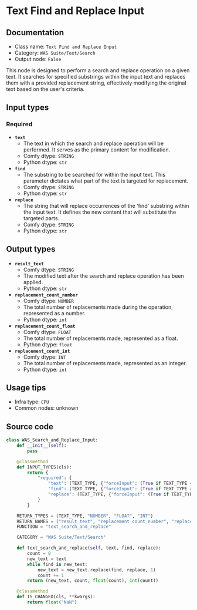 # Text Find and Replace Input
## Documentation
- Class name: `Text Find and Replace Input`
- Category: `WAS Suite/Text/Search`
- Output node: `False`

This node is designed to perform a search and replace operation on a given text. It searches for specified substrings within the input text and replaces them with a provided replacement string, effectively modifying the original text based on the user's criteria.
## Input types
### Required
- **`text`**
    - The text in which the search and replace operation will be performed. It serves as the primary content for modification.
    - Comfy dtype: `STRING`
    - Python dtype: `str`
- **`find`**
    - The substring to be searched for within the input text. This parameter dictates what part of the text is targeted for replacement.
    - Comfy dtype: `STRING`
    - Python dtype: `str`
- **`replace`**
    - The string that will replace occurrences of the 'find' substring within the input text. It defines the new content that will substitute the targeted parts.
    - Comfy dtype: `STRING`
    - Python dtype: `str`
## Output types
- **`result_text`**
    - Comfy dtype: `STRING`
    - The modified text after the search and replace operation has been applied.
    - Python dtype: `str`
- **`replacement_count_number`**
    - Comfy dtype: `NUMBER`
    - The total number of replacements made during the operation, represented as a number.
    - Python dtype: `int`
- **`replacement_count_float`**
    - Comfy dtype: `FLOAT`
    - The total number of replacements made, represented as a float.
    - Python dtype: `float`
- **`replacement_count_int`**
    - Comfy dtype: `INT`
    - The total number of replacements made, represented as an integer.
    - Python dtype: `int`
## Usage tips
- Infra type: `CPU`
- Common nodes: unknown


## Source code
```python
class WAS_Search_and_Replace_Input:
    def __init__(self):
        pass

    @classmethod
    def INPUT_TYPES(cls):
        return {
            "required": {
                "text": (TEXT_TYPE, {"forceInput": (True if TEXT_TYPE == 'STRING' else False)}),
                "find": (TEXT_TYPE, {"forceInput": (True if TEXT_TYPE == 'STRING' else False)}),
                "replace": (TEXT_TYPE, {"forceInput": (True if TEXT_TYPE == 'STRING' else False)}),
            }
        }

    RETURN_TYPES = (TEXT_TYPE, "NUMBER", "FLOAT", "INT")
    RETURN_NAMES = ("result_text", "replacement_count_number", "replacement_count_float", "replacement_count_int")
    FUNCTION = "text_search_and_replace"

    CATEGORY = "WAS Suite/Text/Search"

    def text_search_and_replace(self, text, find, replace):
        count = 0
        new_text = text
        while find in new_text:
            new_text = new_text.replace(find, replace, 1)
            count += 1
        return (new_text, count, float(count), int(count))

    @classmethod
    def IS_CHANGED(cls, **kwargs):
        return float("NaN")

```
